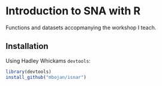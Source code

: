 # Introduction to SNA with R

Functions and datasets accopmanying the workshop I teach.

## Installation

Using Hadley Whickams `devtools`:

``` r
library(devtools)
install_github("mbojan/isnar")
```
